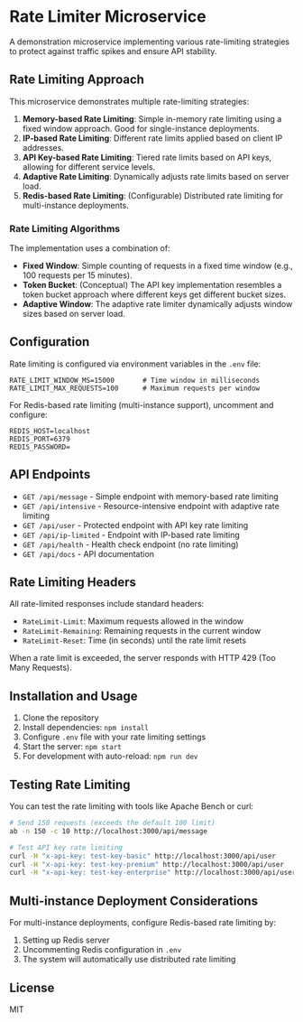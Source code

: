 # Rate Limiter Microservice

A demonstration microservice implementing various rate-limiting strategies to protect against traffic spikes and ensure API stability.

## Rate Limiting Approach

This microservice demonstrates multiple rate-limiting strategies:

1. **Memory-based Rate Limiting**: Simple in-memory rate limiting using a fixed window approach. Good for single-instance deployments.
2. **IP-based Rate Limiting**: Different rate limits applied based on client IP addresses.
3. **API Key-based Rate Limiting**: Tiered rate limits based on API keys, allowing for different service levels.
4. **Adaptive Rate Limiting**: Dynamically adjusts rate limits based on server load.
5. **Redis-based Rate Limiting**: (Configurable) Distributed rate limiting for multi-instance deployments.

### Rate Limiting Algorithms

The implementation uses a combination of:

- **Fixed Window**: Simple counting of requests in a fixed time window (e.g., 100 requests per 15 minutes).
- **Token Bucket**: (Conceptual) The API key implementation resembles a token bucket approach where different keys get different bucket sizes.
- **Adaptive Window**: The adaptive rate limiter dynamically adjusts window sizes based on server load.

## Configuration

Rate limiting is configured via environment variables in the `.env` file:

```
RATE_LIMIT_WINDOW_MS=15000       # Time window in milliseconds
RATE_LIMIT_MAX_REQUESTS=100      # Maximum requests per window
```

For Redis-based rate limiting (multi-instance support), uncomment and configure:

```
REDIS_HOST=localhost
REDIS_PORT=6379
REDIS_PASSWORD=
```

## API Endpoints

- `GET /api/message` - Simple endpoint with memory-based rate limiting
- `GET /api/intensive` - Resource-intensive endpoint with adaptive rate limiting
- `GET /api/user` - Protected endpoint with API key rate limiting
- `GET /api/ip-limited` - Endpoint with IP-based rate limiting
- `GET /api/health` - Health check endpoint (no rate limiting)
- `GET /api/docs` - API documentation

## Rate Limiting Headers

All rate-limited responses include standard headers:

- `RateLimit-Limit`: Maximum requests allowed in the window
- `RateLimit-Remaining`: Remaining requests in the current window
- `RateLimit-Reset`: Time (in seconds) until the rate limit resets

When a rate limit is exceeded, the server responds with HTTP 429 (Too Many Requests).

## Installation and Usage

1. Clone the repository
2. Install dependencies: `npm install`
3. Configure `.env` file with your rate limiting settings
4. Start the server: `npm start`
5. For development with auto-reload: `npm run dev`

## Testing Rate Limiting

You can test the rate limiting with tools like Apache Bench or curl:

```bash
# Send 150 requests (exceeds the default 100 limit)
ab -n 150 -c 10 http://localhost:3000/api/message

# Test API key rate limiting
curl -H "x-api-key: test-key-basic" http://localhost:3000/api/user
curl -H "x-api-key: test-key-premium" http://localhost:3000/api/user
curl -H "x-api-key: test-key-enterprise" http://localhost:3000/api/user
```

## Multi-instance Deployment Considerations

For multi-instance deployments, configure Redis-based rate limiting by:

1. Setting up Redis server
2. Uncommenting Redis configuration in `.env`
3. The system will automatically use distributed rate limiting

## License

MIT 